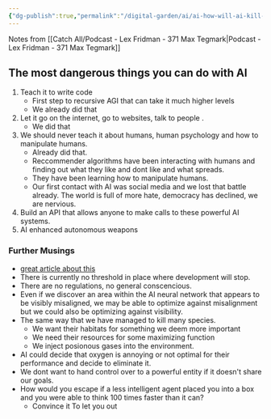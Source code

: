 ```yaml
---
{"dg-publish":true,"permalink":"/digital-garden/ai/ai-how-will-ai-kill-all-humans/","updated":"2023-12-08T17:50:59.626-07:00"}
---
```


Notes from [[Catch All/Podcast - Lex Fridman - 371 Max Tegmark\|Podcast - Lex Fridman - 371 Max Tegmark]]

## The most dangerous things you can do with AI
1. Teach it to write code 
	 - First step to recursive AGI that can take it much higher levels
	 - We already did that
 2. Let it go on the internet, go to websites, talk to people . 
	 - We did that
 3. We should never teach it about humans, human psychology and how to manipulate humans. 
	 - Already did that.
	 - Reccommender algorithms have been interacting with humans and finding out what they like and dont like and what spreads. 
	 - They have been learning how to manipulate humans. 
	 - Our first contact with AI was social media and we lost that battle already. The world is full of more hate, democracy has declined, we are nervious. 
 4.  Build an API that allows anyone to make calls to these powerful AI systems.
 5. AI enhanced autonomous weapons


### Further Musings

- [great article about this](https://yoshuabengio.org/2023/05/22/how-rogue-ais-may-arise/?utm_source=tldrai)
- There is currently no threshold in place where development will stop. 
- There are no regulations, no general conscencious. 
- Even if we discover an area within the AI neural network that appears to be visibly misaligned, we may be able to optimize against misalignment but we could also be optimizing against visibility. 
- The same way that we have managed to kill many species. 
	- We want their habitats for something we deem more important 
	- We need their resources for some maximizing function
	- We inject posionous gases into the environment. 
- AI could decide that oxygen is annoying or not optimal for their performance and decide to eliminate it.
- We dont want to hand control over to a powerful entity if it doesn't share our goals. 
- How would you escape if a less intelligent agent placed you into a box and you were able to think 100 times faster than it can?
	- Convince it To let you out